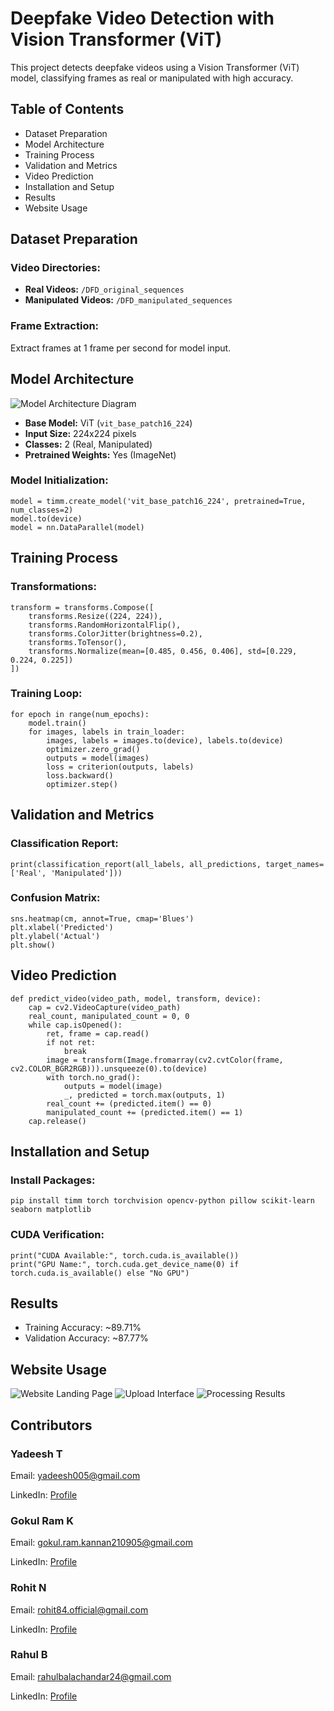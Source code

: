 
<body>

<h1>Deepfake Video Detection with Vision Transformer (ViT)</h1>
<p>This project detects deepfake videos using a Vision Transformer (ViT) model, classifying frames as real or manipulated with high accuracy.</p>

<h2>Table of Contents</h2>
<ul>
    <li>Dataset Preparation</li>
    <li>Model Architecture</li>
    <li>Training Process</li>
    <li>Validation and Metrics</li>
    <li>Video Prediction</li>
    <li>Installation and Setup</li>
    <li>Results</li>
    <li>Website Usage</li>
</ul>

<h2>Dataset Preparation</h2>
<h3>Video Directories:</h3>
<ul>
    <li><strong>Real Videos:</strong> <code>/DFD_original_sequences</code></li>
    <li><strong>Manipulated Videos:</strong> <code>/DFD_manipulated_sequences</code></li>
</ul>

<h3>Frame Extraction:</h3>
<p>Extract frames at 1 frame per second for model input.</p>

<h2>Model Architecture</h2>
<img src="Pictures/Img4.png" alt="Model Architecture Diagram">

<ul>
    <li><strong>Base Model:</strong> ViT (<code>vit_base_patch16_224</code>)</li>
    <li><strong>Input Size:</strong> 224x224 pixels</li>
    <li><strong>Classes:</strong> 2 (Real, Manipulated)</li>
    <li><strong>Pretrained Weights:</strong> Yes (ImageNet)</li>
</ul>

<h3>Model Initialization:</h3>
<pre><code>model = timm.create_model('vit_base_patch16_224', pretrained=True, num_classes=2)
model.to(device)
model = nn.DataParallel(model)</code></pre>

<h2>Training Process</h2>
<h3>Transformations:</h3>
<pre><code>transform = transforms.Compose([
    transforms.Resize((224, 224)),
    transforms.RandomHorizontalFlip(),
    transforms.ColorJitter(brightness=0.2),
    transforms.ToTensor(),
    transforms.Normalize(mean=[0.485, 0.456, 0.406], std=[0.229, 0.224, 0.225])
])</code></pre>

<h3>Training Loop:</h3>
<pre><code>for epoch in range(num_epochs):
    model.train()
    for images, labels in train_loader:
        images, labels = images.to(device), labels.to(device)
        optimizer.zero_grad()
        outputs = model(images)
        loss = criterion(outputs, labels)
        loss.backward()
        optimizer.step()</code></pre>

<h2>Validation and Metrics</h2>
<h3>Classification Report:</h3>
<pre><code>print(classification_report(all_labels, all_predictions, target_names=['Real', 'Manipulated']))</code></pre>

<h3>Confusion Matrix:</h3>
<pre><code>sns.heatmap(cm, annot=True, cmap='Blues')
plt.xlabel('Predicted')
plt.ylabel('Actual')
plt.show()</code></pre>

<h2>Video Prediction</h2>
<pre><code>def predict_video(video_path, model, transform, device):
    cap = cv2.VideoCapture(video_path)
    real_count, manipulated_count = 0, 0
    while cap.isOpened():
        ret, frame = cap.read()
        if not ret:
            break
        image = transform(Image.fromarray(cv2.cvtColor(frame, cv2.COLOR_BGR2RGB))).unsqueeze(0).to(device)
        with torch.no_grad():
            outputs = model(image)
            _, predicted = torch.max(outputs, 1)
        real_count += (predicted.item() == 0)
        manipulated_count += (predicted.item() == 1)
    cap.release()</code></pre>

<h2>Installation and Setup</h2>
<h3>Install Packages:</h3>
<pre><code>pip install timm torch torchvision opencv-python pillow scikit-learn seaborn matplotlib</code></pre>

<h3>CUDA Verification:</h3>
<pre><code>print("CUDA Available:", torch.cuda.is_available())
print("GPU Name:", torch.cuda.get_device_name(0) if torch.cuda.is_available() else "No GPU")</code></pre>

<h2>Results</h2>
<ul>
    <li>Training Accuracy: ~89.71%</li>
    <li>Validation Accuracy: ~87.77%</li>
</ul>

<h2>Website Usage</h2>
<img src="Pictures/Img1.png" alt="Website Landing Page">
<img src="Pictures/Img2.png" alt="Upload Interface">
<img src="Pictures/Img3.png" alt="Processing Results">

<h2>Contributors</h2>
<div class="contributors">
    <div class="card">
        <h3>Yadeesh T</h3>
        <p>Email: <a href="mailto:yadeesh005@gmail.com">yadeesh005@gmail.com</a></p>
        <p>LinkedIn: <a href="https://www.linkedin.com/in/yadeesh-t-259640288" target="_blank">Profile</a></p>
    </div>
    <div class="card">
        <h3>Gokul Ram K</h3>
        <p>Email: <a href="mailto:gokul.ram.kannan210905@gmail.com">gokul.ram.kannan210905@gmail.com</a></p>
        <p>LinkedIn: <a href="https://www.linkedin.com/in/gokul-ram-k-277a6a308" target="_blank">Profile</a></p>
    </div>
    <div class="card">
        <h3>Rohit N</h3>
        <p>Email: <a href="mailto:rohit84.official@gmail.com">rohit84.official@gmail.com</a></p>
        <p>LinkedIn: <a href="https://www.linkedin.com/in/rohit-n-1b0984280" target="_blank">Profile</a></p>
    </div>
    <div class="card">
        <h3>Rahul B</h3>
        <p>Email: <a href="mailto:rahulbalachandar24@gmail.com">rahulbalachandar24@gmail.com</a></p>
        <p>LinkedIn: <a href="https://www.linkedin.com/in/rahul-balachandar-a9436a293" target="_blank">Profile</a></p>
    </div>
</div>

</body>
</html>
